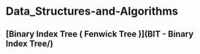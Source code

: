 # Data_Structures-and-Algorithms

## [Binary Index Tree ( Fenwick Tree )](BIT - Binary Index Tree/)
